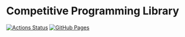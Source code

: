 # Competitive Programming Library

[![Actions Status](https://github.com/Fu-L/cp-library/workflows/verify/badge.svg)](https://github.com/Fu-L/cp-library/actions)
[![GitHub Pages](https://img.shields.io/static/v1?label=GitHub+Pages&message=Fu_L's+Library+&color=brightgreen&logo=github)](https://Fu-L.github.io/cp-library/)
